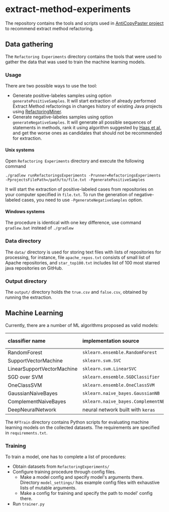 # extract-method-experiments

The repository contains the tools and scripts used in [AntiCopyPaster project](https://github.com/JetBrains-Research/anti-copy-paster) to recommend extract method refactoring.

## Data gathering

The `Refactoring Experiments` directory contains the tools that were used to gather the data that was used to train the machine learning models.

### Usage
There are two possible ways to use the tool:
* Generate positive-labeles samples using option `generatePositiveSamples`. It will start extraction of already performed Extract Method refactorings in changes history of existing Java projects using [RefactoringMiner](https://github.com/JetBrains-Research/RefactoringMiner).
* Generate negative-labeles samples using option `generateNegativeSamples`. It will generate all possible sequences of statements in methods, rank it using algorithm suggested by [Haas et al.](https://citeseerx.ist.psu.edu/viewdoc/download?doi=10.1.1.721.2014&rep=rep1&type=pdf) and get the worse ones as candidates that should not be recommended for extraction.

#### Unix systems

Open `Refactoring Experiments` directory and execute the following command

```
./gradlew runRefactoringsExperiments -Prunner=RefactoringsExperiments -PprojectsFilePath=/path/to/file.txt -PgeneratePositiveSamples
```
It will start the extraction of positive-labeled cases from repositories on your computer specified in `file.txt`.
To run the generation of negative-labeled cases, you need to use `-PgenerateNegativeSamples` option.

#### Windows systems

The procedure is identical with one key difference, use command `gradlew.bat` instead of `./gradlew`

### Data directory

The `data/` directory is used for storing text files with lists of repositories for processing, for instance, file `apache_repos.txt` consists of small list of Apache repositories, and `star_top100.txt` includes list of 100 most starred java repositories on GitHub. 

### Output directory

The `output/` directory holds the `true.csv` and `false.csv`, obtained by running the extraction.

## Machine Learning

Currently, there are a number of ML algorithms proposed as valid models:

| classifier name    | implementation source | shortcut name  |
|:-------------|:-------------| :-----:|
| RandomForest  | `sklearn.ensemble.RandomForest` | RF |
| SupportVectorMachine      | `sklearn.svm.SVC`      | SVC |
| LinearSupportVectorMachine | `sklearn.svm.LinearSVC`   | LSVC |
| SGD over SVM  | `sklearn.ensemble.SGDClassifier` | SGD |
| OneClassSVM  | `sklearn.ensemble.OneClassSVM` | OCC |
| GaussianNaiveBayes  | `sklearn.naive_bayes.GaussianNB`   | GNB |
| ComplementNaiveBayes | `sklearn.naive_bayes.ComplementNB`   |CNB  |
| DeepNeuralNetwork  | neural network built with `keras` | DNN |

The `RFTrain` directory contains Python scripts for evaluating machine learning models on the collected datasets. 
The requirements are specified in `requirements.txt`.

### Training

To train a model, one has to complete a list of procedures:
- Obtain datasets from `RefactoringExperiments/`
- Configure training procedure through config files.
    - Make a model config and specify model's arguments there. 
    Directory `model_settings/` has example config files with exhaustive lists of mutable arguments.
    - Make a config for training and specify the path to model' config there.
- Run `trainer.py`